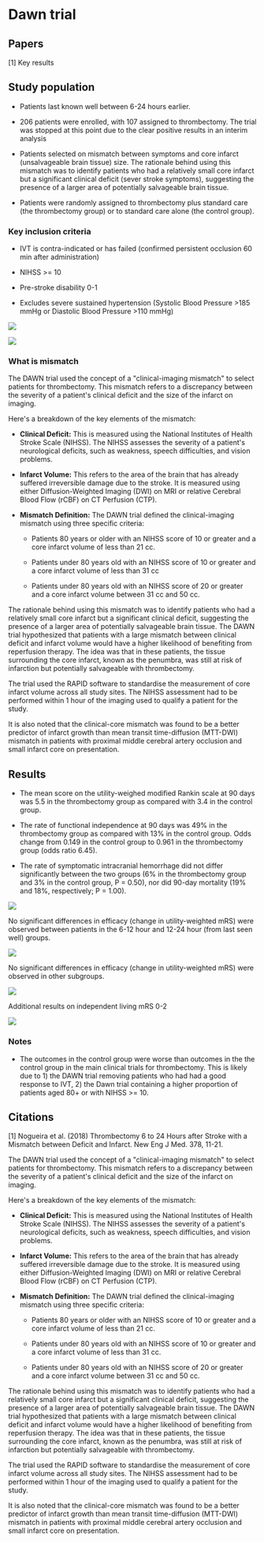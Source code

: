 # Dawn trial

## Papers

[1] Key results

## Study population

* Patients last known well between 6-24 hours earlier.

* 206 patients were enrolled, with 107 assigned to thrombectomy. The trial was stopped at this point due to the clear positive results in an interim analysis

* Patients selected on mismatch between symptoms and core infarct (unsalvageable brain tissue) size. The rationale behind using this mismatch was to identify patients who had a relatively small core infarct but a significant clinical deficit (sever stroke symptoms), suggesting the presence of a larger area of potentially salvageable brain tissue.

* Patients were randomly assigned to thrombectomy plus standard care (the thrombectomy group) or to standard care alone (the control group).

### Key inclusion criteria

* IVT is contra-indicated or has failed (confirmed persistent occlusion 60 min after administration)

* NIHSS >= 10

* Pre-stroke disability 0-1

* Excludes severe sustained hypertension (Systolic Blood Pressure >185 mmHg or Diastolic Blood Pressure >110 mmHg)


![](images/dawn_inclusion_criteria.jpg)

![](images/dawn_01.png)

### What is mismatch

The DAWN trial used the concept of a "clinical-imaging mismatch" to select patients for thrombectomy. This mismatch refers to a discrepancy between the severity of a patient's clinical deficit and the size of the infarct on imaging.

Here's a breakdown of the key elements of the mismatch:

* **Clinical Deficit:** This is measured using the National Institutes of Health Stroke Scale (NIHSS). The NIHSS assesses the severity of a patient's neurological deficits, such as weakness, speech difficulties, and vision problems.

* **Infarct Volume:** This refers to the area of the brain that has already suffered irreversible damage due to the stroke. It is measured using either Diffusion-Weighted Imaging (DWI) on MRI or relative Cerebral Blood Flow (rCBF) on CT Perfusion (CTP).

* **Mismatch Definition:** The DAWN trial defined the clinical-imaging mismatch using three specific criteria:

  * Patients 80 years or older with an NIHSS score of 10 or greater and a core infarct volume of less than 21 cc.
    
  * Patients under 80 years old with an NIHSS score of 10 or greater and a core infarct volume of less than 31 cc

  * Patients under 80 years old with an NIHSS score of 20 or greater and a core infarct volume between 31 cc and 50 cc.

The rationale behind using this mismatch was to identify patients who had a relatively small core infarct but a significant clinical deficit, suggesting the presence of a larger area of potentially salvageable brain tissue. The DAWN trial hypothesized that patients with a large mismatch between clinical deficit and infarct volume would have a higher likelihood of benefiting from reperfusion therapy. The idea was that in these patients, the tissue surrounding the core infarct, known as the penumbra, was still at risk of infarction but potentially salvageable with thrombectomy.

The trial used the RAPID software to standardise the measurement of core infarct volume across all study sites. The NIHSS assessment had to be performed within 1 hour of the imaging used to qualify a patient for the study.

It is also noted that the clinical-core mismatch was found to be a better predictor of infarct growth than mean transit time-diffusion (MTT-DWI) mismatch in patients with proximal middle cerebral artery occlusion and small infarct core on presentation.


## Results

* The mean score on the utility-weighed modified Rankin scale at 90 days was 5.5 in the thrombectomy group as compared with 3.4 in the control group.

* The rate of functional independence at 90 days was 49% in the thrombectomy group as compared with 13% in the control group. Odds change from 0.149 in the control group to 0.961 in the thrombectomy group (odds ratio 6.45).

* The rate of symptomatic intracranial hemorrhage did not differ significantly between the two groups (6% in the thrombectomy group and 3% in the control group, P = 0.50), nor did 90-day mortality (19% and 18%, respectively; P = 1.00).

![](images/dawn_02.png)

No significant differences in efficacy (change in utility-weighted mRS) were observed between patients in the 6-12 hour and 12-24 hour (from last seen well) groups.

![](images/dawn_03.png)

No significant differences in efficacy (change in utility-weighted mRS) were observed in other subgroups.

![](images/dawn_04.png)

Additional results on independent living mRS 0-2

![](images/dawn_05.png)

### Notes

* The outcomes in the control group were worse than outcomes in the the control group in the main clinical trials for thrombectomy. This is likely due to 1) the DAWN trial removing patients who had had a good response to IVT, 2) the Dawn trial containing a higher proportion of patients aged 80+ or with NIHSS >= 10.

## Citations

[1] Nogueira et al. (2018) Thrombectomy 6 to 24 Hours after Stroke with a Mismatch
between Deficit and Infarct. New Eng J Med. 378, 11-21.

The DAWN trial used the concept of a "clinical-imaging mismatch" to select patients for thrombectomy. This mismatch refers to a discrepancy between the severity of a patient's clinical deficit and the size of the infarct on imaging.

Here's a breakdown of the key elements of the mismatch:

* **Clinical Deficit:** This is measured using the National Institutes of Health Stroke Scale (NIHSS). The NIHSS assesses the severity of a patient's neurological deficits, such as weakness, speech difficulties, and vision problems.

* **Infarct Volume:** This refers to the area of the brain that has already suffered irreversible damage due to the stroke. It is measured using either Diffusion-Weighted Imaging (DWI) on MRI or relative Cerebral Blood Flow (rCBF) on CT Perfusion (CTP).

* **Mismatch Definition:** The DAWN trial defined the clinical-imaging mismatch using three specific criteria:

  * Patients 80 years or older with an NIHSS score of 10 or greater and a core infarct volume of less than 21 cc.
  
  * Patients under 80 years old with an NIHSS score of 10 or greater and a core infarct volume of less than 31 cc.
  
  * Patients under 80 years old with an NIHSS score of 20 or greater and a core infarct volume between 31 cc and 50 cc.

The rationale behind using this mismatch was to identify patients who had a relatively small core infarct but a significant clinical deficit, suggesting the presence of a larger area of potentially salvageable brain tissue. The DAWN trial hypothesized that patients with a large mismatch between clinical deficit and infarct volume would have a higher likelihood of benefiting from reperfusion therapy. The idea was that in these patients, the tissue surrounding the core infarct, known as the penumbra, was still at risk of infarction but potentially salvageable with thrombectomy.

The trial used the RAPID software to standardise the measurement of core infarct volume across all study sites. The NIHSS assessment had to be performed within 1 hour of the imaging used to qualify a patient for the study.

It is also noted that the clinical-core mismatch was found to be a better predictor of infarct growth than mean transit time-diffusion (MTT-DWI) mismatch in patients with proximal middle cerebral artery occlusion and small infarct core on presentation.

